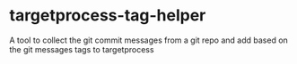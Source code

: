 # targetprocess-tag-helper
A tool to collect the git commit messages from a git repo and add based on the git messages tags to targetprocess
